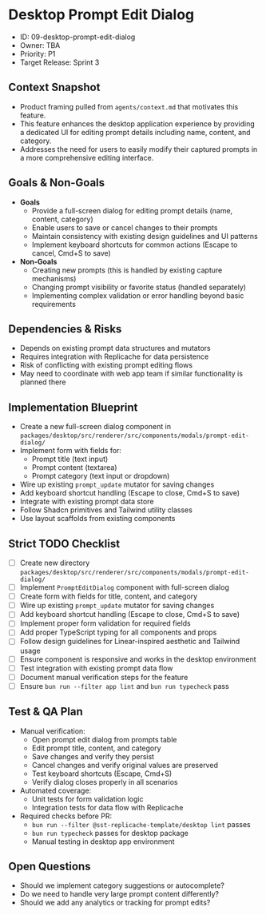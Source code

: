 # Desktop Prompt Edit Dialog
- ID: 09-desktop-prompt-edit-dialog
- Owner: TBA
- Priority: P1
- Target Release: Sprint 3

## Context Snapshot
- Product framing pulled from `agents/context.md` that motivates this feature.
- This feature enhances the desktop application experience by providing a dedicated UI for editing prompt details including name, content, and category.
- Addresses the need for users to easily modify their captured prompts in a more comprehensive editing interface.

## Goals & Non-Goals
- **Goals**
  - Provide a full-screen dialog for editing prompt details (name, content, category)
  - Enable users to save or cancel changes to their prompts
  - Maintain consistency with existing design guidelines and UI patterns
  - Implement keyboard shortcuts for common actions (Escape to cancel, Cmd+S to save)
- **Non-Goals**
  - Creating new prompts (this is handled by existing capture mechanisms)
  - Changing prompt visibility or favorite status (handled separately)
  - Implementing complex validation or error handling beyond basic requirements

## Dependencies & Risks
- Depends on existing prompt data structures and mutators
- Requires integration with Replicache for data persistence
- Risk of conflicting with existing prompt editing flows
- May need to coordinate with web app team if similar functionality is planned there

## Implementation Blueprint
- Create a new full-screen dialog component in `packages/desktop/src/renderer/src/components/modals/prompt-edit-dialog/`
- Implement form with fields for:
  - Prompt title (text input)
  - Prompt content (textarea)
  - Prompt category (text input or dropdown)
- Wire up existing `prompt_update` mutator for saving changes
- Add keyboard shortcut handling (Escape to close, Cmd+S to save)
- Integrate with existing prompt data store
- Follow Shadcn primitives and Tailwind utility classes
- Use layout scaffolds from existing components

## Strict TODO Checklist
- [ ] Create new directory `packages/desktop/src/renderer/src/components/modals/prompt-edit-dialog/`
- [ ] Implement `PromptEditDialog` component with full-screen dialog
- [ ] Create form with fields for title, content, and category
- [ ] Wire up existing `prompt_update` mutator for saving changes
- [ ] Add keyboard shortcut handling (Escape to close, Cmd+S to save)
- [ ] Implement proper form validation for required fields
- [ ] Add proper TypeScript typing for all components and props
- [ ] Follow design guidelines for Linear-inspired aesthetic and Tailwind usage
- [ ] Ensure component is responsive and works in the desktop environment
- [ ] Test integration with existing prompt data flow
- [ ] Document manual verification steps for the feature
- [ ] Ensure `bun run --filter app lint` and `bun run typecheck` pass

## Test & QA Plan
- Manual verification:
  - Open prompt edit dialog from prompts table
  - Edit prompt title, content, and category
  - Save changes and verify they persist
  - Cancel changes and verify original values are preserved
  - Test keyboard shortcuts (Escape, Cmd+S)
  - Verify dialog closes properly in all scenarios
- Automated coverage:
  - Unit tests for form validation logic
  - Integration tests for data flow with Replicache
- Required checks before PR:
  - `bun run --filter @sst-replicache-template/desktop lint` passes
  - `bun run typecheck` passes for desktop package
  - Manual testing in desktop app environment

## Open Questions
- Should we implement category suggestions or autocomplete?
- Do we need to handle very large prompt content differently?
- Should we add any analytics or tracking for prompt edits?